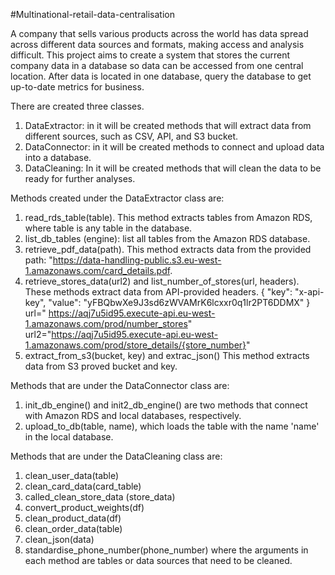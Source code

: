 #Multinational-retail-data-centralisation

A company that sells various products across the world has data spread across different data sources and formats, making access and analysis difficult.
This project aims to create a system that stores the current company data in a database so data can be accessed from one central location.
After data is located in one database, query the database to get up-to-date metrics for business.


There are created three classes.
1. DataExtractor: in it will be created methods that will extract data from different sources, such as CSV, API, and S3 bucket.
2. DataConnector: in it will be created methods to connect and upload data into a database.
3. DataCleaning: In it will be created methods that will clean the data to be ready for further analyses.


Methods created under the DataExtractor class are:
1. read_rds_table(table). This method extracts tables from Amazon RDS, where table is any table in the database.
2. list_db_tables (engine): list all tables from the Amazon RDS database.
3. retrieve_pdf_data(path). This method extracts data from the provided path: "https://data-handling-public.s3.eu-west-1.amazonaws.com/card_details.pdf.
4. retrieve_stores_data(url2) and list_number_of_stores(url, headers). These methods extract data from API-provided headers. {
"key": "x-api-key",
"value": "yFBQbwXe9J3sd6zWVAMrK6lcxxr0q1lr2PT6DDMX"
}
url=" https://aqj7u5id95.execute-api.eu-west-1.amazonaws.com/prod/number_stores"
url2="https://aqj7u5id95.execute-api.eu-west-1.amazonaws.com/prod/store_details/{store_number}"
5. extract_from_s3(bucket, key) and extrac_json() This method extracts data from S3 proved bucket and key.



Methods that are under the DataConnector class are:
1. init_db_engine() and init2_db_engine() are two methods that connect with Amazon RDS and local databases, respectively.
2. upload_to_db(table, name), which loads the table with the name 'name' in the local database.


Methods that are under the DataCleaning class are:
1. clean_user_data(table)
2. clean_card_data(card_table)
3. called_clean_store_data (store_data)
4. convert_product_weights(df)
5. clean_product_data(df)
6. clean_order_data(table)
7. clean_json(data)
8. standardise_phone_number(phone_number)
where the arguments in each method are tables or data sources that need to be cleaned.